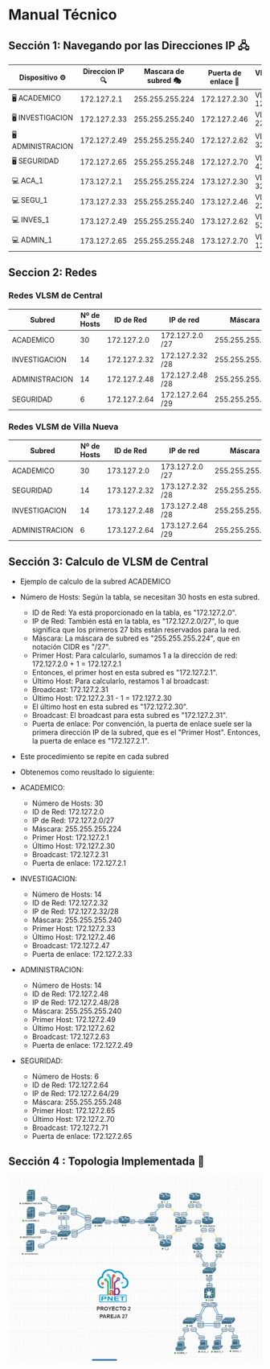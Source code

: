 
# Manual Técnico

## Sección 1: Navegando por las Direcciones IP 🖧


| Dispositivo ⚙️ | Direccion IP 🔍| Mascara de subred 🎭 | Puerta de enlace 🔗 |VLAN 📡|
|----------|------------|-----------------|-----------------|--------------|
| 🖥️ ACADEMICO | 172.127.2.1 | 255.255.255.224 | 172.127.2.30 | VLAN 127 |
| 🖥️ INVESTIGACION | 172.127.2.33 | 255.255.255.240 | 172.127.2.46 | VLAN 227 |
| 🖥️ ADMINISTRACION | 172.127.2.49 | 255.255.255.240 | 172.127.2.62 | VLAN 327 |
| 🖥️ SEGURIDAD | 172.127.2.65 | 255.255.255.248 | 172.127.2.70 | VLAN 427 |
| 💻 ACA_1 | 173.127.2.1 | 255.255.255.224 | 173.127.2.30 | VLAN 327 |
| 💻 SEGU_1 | 173.127.2.33 | 255.255.255.240 | 173.127.2.46 | VLAN 227 |
| 💻 INVES_1 | 173.127.2.49 | 255.255.255.240 | 173.127.2.62 | VLAN 527 |
| 💻 ADMIN_1 | 173.127.2.65 | 255.255.255.248 | 173.127.2.70 | VLAN 127 |



## Seccion 2: Redes

### Redes VLSM de Central

| Subred   | Nº de Hosts | ID de Red       | IP de red        | Máscara         | Primer Host   | Último Host   | Broadcast     | Puerta de enlace  |
|----------|------------|-----------------|-----------------|-----------------|--------------|--------------|--------------|-------------------|
| ACADEMICO | 30         | 172.127.2.0     | 172.127.2.0 /27 | 255.255.255.224 | 172.127.2.1  | 172.127.2.30 | 172.127.2.31 | 172.127.2.1       |
| INVESTIGACION | 14         | 172.127.2.32    | 172.127.2.32 /28| 255.255.255.240 | 172.127.2.33 | 172.127.2.46 | 172.127.2.47 | 172.127.2.33      |
| ADMINISTRACION | 14         | 172.127.2.48    | 172.127.2.48 /28| 255.255.255.240 | 172.127.2.49 | 172.127.2.62 | 172.127.2.63 | 172.127.2.49      |
| SEGURIDAD | 6          | 172.127.2.64    | 172.127.2.64 /29| 255.255.255.248 | 172.127.2.65 | 172.127.2.70 | 172.127.2.71 | 172.127.2.65      |


### Redes VLSM de Villa Nueva

| Subred   | Nº de Hosts | ID de Red       | IP de red        | Máscara         | Primer Host   | Último Host   | Broadcast     | Puerta de enlace  |
|----------|------------|-----------------|-----------------|-----------------|--------------|--------------|--------------|-------------------|
| ACADEMICO | 30         | 173.127.2.0     | 173.127.2.0 /27 | 255.255.255.224 | 173.127.2.1  | 173.127.2.30 | 173.127.2.31 | 173.127.2.1       |
| SEGURIDAD | 14         | 173.127.2.32    | 173.127.2.32 /28| 255.255.255.240 | 173.127.2.33 | 173.127.2.46 | 173.127.2.47 | 173.127.2.33      |
| INVESTIGACION | 14         | 173.127.2.48    | 173.127.2.48 /28| 255.255.255.240 | 173.127.2.49 | 173.127.2.62 | 173.127.2.63 | 173.127.2.49      |
| ADMINISTRACION | 6          | 173.127.2.64    | 173.127.2.64 /29| 255.255.255.248 | 173.127.2.65 | 173.127.2.70 | 173.127.2.71 | 173.127.2.65      |


## Sección 3: Calculo de VLSM de Central


- Ejemplo de calculo de la subred ACADEMICO

- Número de Hosts: Según la tabla, se necesitan 30 hosts en esta subred.
    - ID de Red: Ya está proporcionado en la tabla, es "172.127.2.0".
    - IP de Red: También está en la tabla, es "172.127.2.0/27", lo que significa que los primeros 27 bits están reservados para la red.
    - Máscara: La máscara de subred es "255.255.255.224", que en notación CIDR es "/27".
    - Primer Host: Para calcularlo, sumamos 1 a la dirección de red: 172.127.2.0 + 1 = 172.127.2.1
    - Entonces, el primer host en esta subred es "172.127.2.1".
    - Último Host: Para calcularlo, restamos 1 al broadcast:
    - Broadcast: 172.127.2.31
    - Último Host: 172.127.2.31 - 1 = 172.127.2.30
    - El último host en esta subred es "172.127.2.30".
    - Broadcast: El broadcast para esta subred es "172.127.2.31".
    - Puerta de enlace: Por convención, la puerta de enlace suele ser la primera dirección IP de la subred, que es el "Primer Host". Entonces, la puerta de enlace es "172.127.2.1".

- Este procedimiento se repite en cada subred

- Obtenemos como reusltado lo siguiente:

- ACADEMICO:
    - Número de Hosts: 30
    - ID de Red: 172.127.2.0
    - IP de Red: 172.127.2.0/27
    - Máscara: 255.255.255.224
    - Primer Host: 172.127.2.1
    - Último Host: 172.127.2.30
    - Broadcast: 172.127.2.31
    - Puerta de enlace: 172.127.2.1


- INVESTIGACION:
    - Número de Hosts: 14
    - ID de Red: 172.127.2.32
    - IP de Red: 172.127.2.32/28
    - Máscara: 255.255.255.240
    - Primer Host: 172.127.2.33
    - Último Host: 172.127.2.46
    - Broadcast: 172.127.2.47
    - Puerta de enlace: 172.127.2.33

- ADMINISTRACION:
    - Número de Hosts: 14
    - ID de Red: 172.127.2.48
    - IP de Red: 172.127.2.48/28
    - Máscara: 255.255.255.240
    - Primer Host: 172.127.2.49
    - Último Host: 172.127.2.62
    - Broadcast: 172.127.2.63
    - Puerta de enlace: 172.127.2.49

- SEGURIDAD:
    - Número de Hosts: 6
    - ID de Red: 172.127.2.64
    - IP de Red: 172.127.2.64/29
    - Máscara: 255.255.255.248
    - Primer Host: 172.127.2.65
    - Último Host: 172.127.2.70
    - Broadcast: 172.127.2.71
    - Puerta de enlace: 172.127.2.65

## Sección 4 : Topologia Implementada 🚀

<img src="./images/topologia.png" alt="drawing" style="width:800px;"/>


